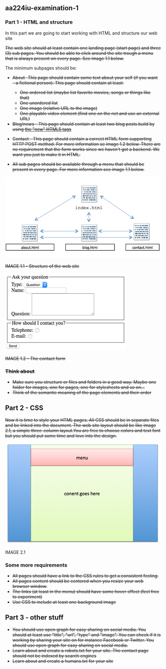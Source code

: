 ## aa224iu-examination-1

### Part 1 - HTML and structure

<p>In this part we are going to start working with HTML and structure our web site</p>
<p><strike>The web site should at least contain one landing page (start page) and three (3) sub pages. You should be able to click around the site trough a menu that is always present on every page. See image 1.1 below.</strike></p>
<p>The minimum subpages should be:</p>
<ul>
<li><strike>About- This page should contain some text about your self (if you want - a fictional person). This page should contain at least:
<ul>
<li>One ordered list (maybe list favorite movies, songs or things like that)</li>
<li>One unordered list</li>
<li>One image (relative URL to the image)</li>
<li>One playable video element (find one on the net and use an external URL)</li>
</ul></li>
<li>Blog/news - This page should contain at least two blog posts build by using <a href="http://www.htmlgoodies.com/tutorials/html5/new-tags-in-html5.html">the &quot;new&quot; HTML5 tags</a></li>
<li>
<p>Contact - This page should contain a correct HTML form supporting HTTP POST method. For more information se image 1.2 below. There are no requirement that the form works since we haven't got a backend. We want you just to make it in HTML.</p>
</li>
<li>All sub pages should be available through a menu that should be present in every page.
For more information see image 1.1 below.</li>
</ul>
<p><img src="https://github.com/1dv525/syllabus/raw/master/examination/images/structure.png" alt="image 1.1" /></p>
<p>IMAGE 1.1 - Structure of the web site</p>
<p><img src="https://github.com/1dv525/syllabus/raw/master/examination/images/contactform.png" alt="image 1.2" /></p>
<p>IMAGE 1.2 - The contact form</p>
<h3>Think about</h3>
<ul>
<li>Make sure you structure or files and folders in a good way. Maybe one folder for images, one for pages, one for stylesheets and so on...</li>
<li>Think of the semantic meaning of the page elements and their order</li>
</ul>
</strike>

<h2>Part 2 - CSS</h2>
<p><strike>Now it is time to style your HTML pages. All CSS should be in separate files and be linked into the document. The web site layout should be like image 2.1, a simple three-column layout.You are free to choose colors and text font but you should put some time and love into the design.</p></strike> 
<p><img src="https://github.com/1dv525/syllabus/raw/master/examination/images/layout.png" alt="Image 2.1" /></p>
<p>IMAGE 2.1</p>
<h3>Some more requirements</h3>
<ul>
<strike><li>All pages should have a link to the CSS rules to get a consistent feeling.</li>
<li>All pages content should be centered when you resize your web browser window.</li>
<li>The links (at least in the menu) should have some hover effect (feel free to experiment)</li>
<li>Use CSS to include at least one background image</li>
</ul></strike>
<h2>Part 3 - other stuff</h2>
<ul>
<strike><li>You should use open graph for easy sharing on social media. You should at least use &quot;title&quot;, &quot;url&quot;, &quot;type&quot; and &quot;image&quot;. You can check if it is working by sharing your site on for instance Facebook or Twitter. You should use open graph for easy sharing on social media. 
<li>Learn about and create a robots.txt for your site. The contact page should not be indexed by search engines</li>
<li>Learn about and create a humans.txt for your site</li></strike>
</ul>